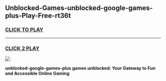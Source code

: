 
## Unblocked-Games-unblocked-google-games-plus-Play-Free-rt36t
<h3>
<a href="https://premium76.site?title=unblocked-google-games-plus&ref=18A1">CLICK TO PLAY</a></h3>
<hr>

<h3>
<a href="https://premium76.site?title=unblocked-google-games-plus&ref=18A1">CLICK 2 PLAY</a>
  
</h3>

<a href="https://premium76.site?title=unblocked-google-games-plus&ref=18A1"><img src="https://clearcache.store/games.png"></a>


**unblocked-google-games-plus games unblocked: Your Gateway to Fun and Accessible Online Gaming**
